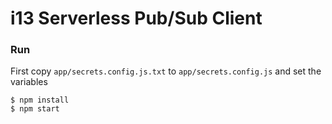 # i13 Serverless Pub/Sub Client

### Run

First copy `app/secrets.config.js.txt` to `app/secrets.config.js` and set the variables

```
$ npm install
$ npm start
```

